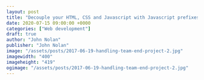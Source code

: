 ```yaml
---
layout: post
title: "Decouple your HTML, CSS and Javascript with Javascript prefixes"
date: 2020-07-15 09:00:00 +0000
categories: ["Web development"]
draft: true
author: "John Nolan"
publisher: "John Nolan"
image: "/assets/posts/2017-06-19-handling-team-end-project-2.jpg"
imagewidth: "400"
imageheight: "419"
ogimage: "/assets/posts/2017-06-19-handling-team-end-project-2.jpg"
---
```

